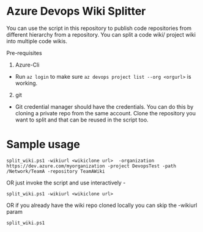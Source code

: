 # Azure Devops Wiki Splitter 

You can use the script in this repository to publish code repositories from different hierarchy from a repository. 
You can split a code wiki/ project wiki into multiple code wikis.

Pre-requisites 
1. Azure-Cli
- Run `az login` to make sure `az devops project list --org <orgurl>` is working.

2. git
- Git credential manager should have the credentials. You can do this by cloning a private repo from the same account. Clone the repository you want to split and that can be reused in the script too. 

# Sample usage

```
split_wiki.ps1 -wikiurl <wikiclone url>  -organization https://dev.azure.com/myorganization -project DevopsTest -path /Network/TeamA -repository TeamAWiki
```

OR just invoke the script and use interactively - 
```
split_wiki.ps1 -wikiurl <wikiclone url>  
```

OR if you already have the wiki repo cloned locally you can skip the -wikiurl param
```
split_wiki.ps1 
```

